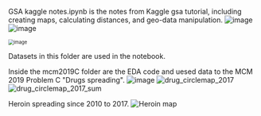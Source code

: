 GSA kaggle notes.ipynb is the notes from Kaggle gsa tutorial, including creating maps, calculating distances, and geo-data manipulation.
![image](https://user-images.githubusercontent.com/46977839/109690602-82fcb180-7b54-11eb-9fcb-d2035fd01ce7.png)
![image](https://user-images.githubusercontent.com/46977839/109690765-af183280-7b54-11eb-9554-86a10e49760b.png)

<img src="https://user-images.githubusercontent.com/46977839/109690602-82fcb180-7b54-11eb-9fcb-d2035fd01ce7.png" alt="image" style="zoom:67%;" />

Datasets in this folder are used in the notebook.

Inside the mcm2019C folder are the EDA code and uesed data to the MCM 2019 Problem C "Drugs spreading". 
![image](https://user-images.githubusercontent.com/46977839/109691159-26e65d00-7b55-11eb-94f5-5775c0418427.png)
![drug_circlemap_2017](https://user-images.githubusercontent.com/46977839/109691422-6c0a8f00-7b55-11eb-8929-4f766c81a62e.JPG)
![drug_circlemap_2017_sum](https://user-images.githubusercontent.com/46977839/109691432-6e6ce900-7b55-11eb-84e1-86f1e7c51eb9.JPG)

Heroin spreading since 2010 to 2017.
![Heroin map](https://user-images.githubusercontent.com/46977839/109691868-e20ef600-7b55-11eb-8b8c-577fa2ffe17d.gif)
